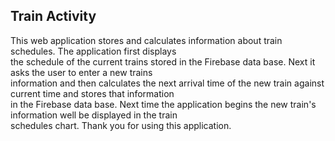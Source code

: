 <html>
<body>
<h2>Train Activity</h2>
<p>This web application stores and calculates information about train schedules. The application first displays<br>
 the schedule of the current trains stored in the Firebase data base. Next it asks the user to enter a new trains<br>
 information and then calculates the next arrival time of the new train against current time and stores that information<br>
 in the Firebase data base. Next time the application begins the new train's information well be displayed in the train <br>
 schedules chart. Thank you for using this application.
 </p>
 </body>
 </html> 